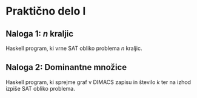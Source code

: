 # Praktično delo I #

## Naloga 1: $n$ kraljic ##

Haskell program, ki vrne SAT obliko problema $n$ kraljic.


## Naloga 2: Dominantne množice ##

Haskell program, ki sprejme graf v DIMACS zapisu in število $k$ ter na izhod
izpiše SAT obliko problema.
